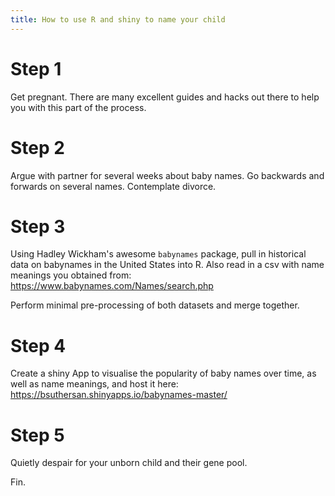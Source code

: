 ```yaml
---
title: How to use R and shiny to name your child
---
```

# Step 1

Get pregnant. There are many excellent guides and hacks out there to help you with this part of the process. 

# Step 2

Argue with partner for several weeks about baby names. Go backwards and forwards on several names. Contemplate divorce.

# Step 3

Using Hadley Wickham's awesome `babynames` package, pull in historical data on babynames in the United States into R. Also read in a csv with name meanings you obtained from: https://www.babynames.com/Names/search.php

Perform minimal pre-processing of both datasets and merge together.

# Step 4

Create a shiny App to visualise the popularity of baby names over time, as well as name meanings, and host it here: https://bsuthersan.shinyapps.io/babynames-master/

# Step 5

Quietly despair for your unborn child and their gene pool. 

Fin.
